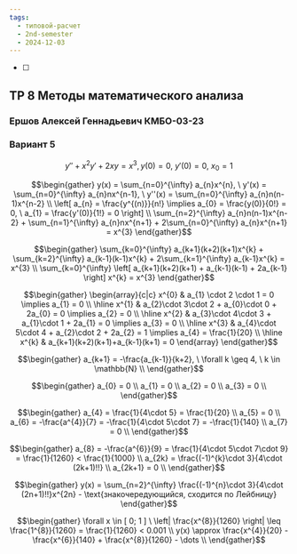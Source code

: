 ```yaml
---
tags:
  - типовой-расчет
  - 2nd-semester
  - 2024-12-03
---
```

- [ ] 
## ТР 8 Методы математического анализа

### Ершов Алексей Геннадьевич КМБО-03-23

### Вариант 5

$$y''+x^{2}y'+2xy=x^{3}, y(0) = 0, \ y'(0) = 0, \ x_{0} = 1$$

$$\begin{gather}
y(x) = \sum_{n=0}^{\infty} a_{n}x^{n}, \ y'(x) = \sum_{n=0}^{\infty} a_{n}nx^{n-1}, \ y''(x) = \sum_{n=0}^{\infty} a_{n}n(n-1)x^{n-2} \\
\left[ a_{n} = \frac{y^{(n)}}{n!} \implies a_{0} = \frac{y(0)}{0!} = 0, \ a_{1} = \frac{y'(0)}{1!} = 0 \right] \\
\sum_{n=2}^{\infty} a_{n}n(n-1)x^{n-2} + \sum_{n=1}^{\infty} a_{n}nx^{n+1} + 2\sum_{n=0}^{\infty} a_{n}x^{n+1} = x^{3}
\end{gather}$$

$$\begin{gather}
\sum_{k=0}^{\infty} a_{k+1}(k+2)(k+1)x^{k} + \sum_{k=2}^{\infty} a_{k-1}(k-1)x^{k} + 2\sum_{k=1}^{\infty} a_{k-1}x^{k} = x^{3} \\
\sum_{k=0}^{\infty} \left[ a_{k+1}(k+2)(k+1) + a_{k-1}(k-1) + 2a_{k-1} \right] x^{k} = x^{3}
\end{gather}$$

$$\begin{gather}
\begin{array}{c|c}
x^{0} & a_{1} \cdot 2 \cdot 1 = 0 \implies a_{1} = 0 \\
\hline x^{1} & a_{2}\cdot 3\cdot 2 + a_{0}\cdot 0 + 2a_{0} = 0 \implies a_{2} = 0 \\
\hline x^{2} & a_{3}\cdot 4\cdot 3 + a_{1}\cdot 1 + 2a_{1} = 0 \implies a_{3} = 0 \\
\hline x^{3} & a_{4}\cdot 5\cdot 4 + a_{2}\cdot 2 + 2a_{2} = 1 \implies a_{4} = \frac{1}{20} \\
\hline x^{k} & a_{k+1}(k+2)(k+1)+a_{k-1}(k+1) = 0
\end{array}
\end{gather}$$

$$\begin{gather}
a_{k+1} = -\frac{a_{k-1}}{k+2}, \ \forall k \geq 4, \ k \in \mathbb{N} \\
\end{gather}$$

$$\begin{gather}
a_{0} = 0 \\
a_{1} = 0 \\
a_{2} = 0 \\
a_{3} = 0 \\
\end{gather}$$

$$\begin{gather}
a_{4} = \frac{1}{4\cdot 5} = \frac{1}{20} \\
a_{5} = 0 \\
a_{6} = -\frac{a^{4}}{7} = -\frac{1}{4\cdot 5\cdot 7} = -\frac{1}{140} \\
a_{7} = 0 \\
\end{gather}$$

$$\begin{gather}
a_{8} = -\frac{a^{6}}{9} = \frac{1}{4\cdot 5\cdot 7\cdot 9} = \frac{1}{1260} < \frac{1}{1000} \\
a_{2k} = \frac{(-1)^{k}\cdot 3}{4\cdot (2k+1)!!} \\
a_{2k+1} = 0 \\
\end{gather}$$

$$\begin{gather}
y(x) = \sum_{n=2}^{\infty} \frac{(-1)^{n}\cdot 3}{4\cdot (2n+1)!!}x^{2n} - \text{знакочередующийся, сходится по Лейбницу}
\end{gather}$$

$$\begin{gather}
\forall x \in [ 0; 1 ] \ \left| \frac{x^{8}}{1260} \right| \leq \frac{1^{8}}{1260} = \frac{1}{1260} < 0.001 \\
y(x) \approx \frac{x^{4}}{20} - \frac{x^{6}}{140} + \frac{x^{8}}{1260} - \dots \\
\end{gather}$$

